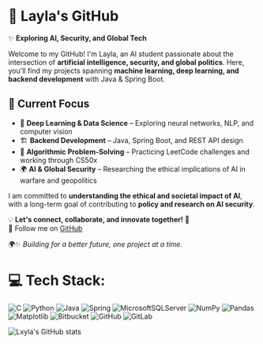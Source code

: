 # 🚀 Layla's GitHub  

✨ **Exploring AI, Security, and Global Tech**  

Welcome to my GitHub! I'm Layla, an AI student passionate about the intersection of **artificial intelligence, security, and global politics**. Here, you'll find my projects spanning **machine learning, deep learning, and backend development** with Java & Spring Boot.  

## 📌 Current Focus  
- 🤖 **Deep Learning & Data Science** – Exploring neural networks, NLP, and computer vision  
- 🏗 **Backend Development** – Java, Spring Boot, and REST API design  
- 🔢 **Algorithmic Problem-Solving** – Practicing LeetCode challenges and working through CS50x  
- 🌍 **AI & Global Security** – Researching the ethical implications of AI in warfare and geopolitics  

I am committed to **understanding the ethical and societal impact of AI**, with a long-term goal of contributing to **policy and research on AI security**.  

💡 **Let's connect, collaborate, and innovate together!** 🚀  
🔗 Follow me on [GitHub](https://github.com/lxyla)  

🌍✨ *Building for a better future, one project at a time.*  

# 💻 Tech Stack:
![C](https://img.shields.io/badge/c-%2300599C.svg?style=for-the-badge&logo=c&logoColor=white) ![Python](https://img.shields.io/badge/python-3670A0?style=for-the-badge&logo=python&logoColor=ffdd54) ![Java](https://img.shields.io/badge/java-%23ED8B00.svg?style=for-the-badge&logo=openjdk&logoColor=white) ![Spring](https://img.shields.io/badge/spring-%236DB33F.svg?style=for-the-badge&logo=spring&logoColor=white) ![MicrosoftSQLServer](https://img.shields.io/badge/Microsoft%20SQL%20Server-CC2927?style=for-the-badge&logo=microsoft%20sql%20server&logoColor=white) ![NumPy](https://img.shields.io/badge/numpy-%23013243.svg?style=for-the-badge&logo=numpy&logoColor=white) ![Pandas](https://img.shields.io/badge/pandas-%23150458.svg?style=for-the-badge&logo=pandas&logoColor=white) ![Matplotlib](https://img.shields.io/badge/Matplotlib-%23ffffff.svg?style=for-the-badge&logo=Matplotlib&logoColor=black) ![Bitbucket](https://img.shields.io/badge/bitbucket-%230047B3.svg?style=for-the-badge&logo=bitbucket&logoColor=white) ![GitHub](https://img.shields.io/badge/github-%23121011.svg?style=for-the-badge&logo=github&logoColor=white) ![GitLab](https://img.shields.io/badge/gitlab-%23181717.svg?style=for-the-badge&logo=gitlab&logoColor=white)


![Lxyla's GitHub stats](https://github-readme-stats.vercel.app/api?username=lxyla&show_icons=true&theme=radical)
